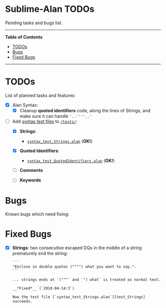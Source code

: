 # Sublime-Alan TODOs

Pending tasks and bugs list.


-----

**Table of Contents**

<!-- MarkdownTOC autolink="true" bracket="round" autoanchor="false" lowercase="only_ascii" uri_encoding="true" levels="1,2,3" -->

- [TODOs](#todos)
- [Bugs](#bugs)
- [Fixed Bugs](#fixed-bugs)

<!-- /MarkdownTOC -->

-----

# TODOs

List of planned tasks and features:

- [x] Alan Syntax:
    + [x] Cleanup __quoted identifiers__ code, along the lines of Strings, and make sure it can handle `'..''''..'`
- [ ] Add [syntax test files][ST3Docs syntax test] to [`/tests/`][tests]:
    + [x] __Strings__:
        * [`syntax_test_Strings.alan`][test_Strings] (__OK!__)
    + [x] __Quoted Identifiers__:
        * [`syntax_test_QuotedIdentifiers.alan`][test_QuotedIdentifiers] (__OK!__)
    + [ ] __Comments__
    + [ ] __Keywords__


[ST3Docs syntax test]: https://www.sublimetext.com/docs/3/syntax.html#testing

[tests]: ./tests/ "See 'tests' folder"
[test_Strings]: ./tests/syntax_test_Strings.alan "Open file..."
[test_QuotedIdentifiers]: ./tests/syntax_test_QuotedIdentifiers.alan "Open file..."

# Bugs

Known bugs which need fixing:


# Fixed Bugs

- [x] __Strings__: two consecutive escaped DQs in the middle of a string prematurely end the string:

      ```
      "Enclose in double quotes ("""") what you want to say.".
      ```

      ... strings ends at `("""` and `") what` is treated as normal text.

      __*Fixed*__ (`2018-04-14:3`)

      Now the test file [`syntax_test_Strings.alan`][test_Strings] succeeds.

